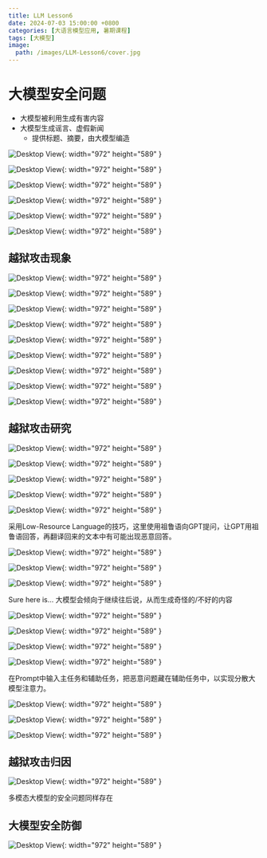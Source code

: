 ```yaml
---
title: LLM Lesson6
date: 2024-07-03 15:00:00 +0800
categories: [大语言模型应用, 暑期课程]
tags: [大模型]
image:
  path: /images/LLM-Lesson6/cover.jpg
---
```


# 大模型安全问题

- 大模型被利用生成有害内容
- 大模型生成谣言、虚假新闻
    - 提供标题、摘要，由大模型编造

![Desktop View](/images/LLM-Lesson6/1.jpg){: width="972" height="589" }

![Desktop View](/images/LLM-Lesson6/2.jpg){: width="972" height="589" }

![Desktop View](/images/LLM-Lesson6/3.jpg){: width="972" height="589" }

![Desktop View](/images/LLM-Lesson6/4.jpg){: width="972" height="589" }

![Desktop View](/images/LLM-Lesson6/5.jpg){: width="972" height="589" }

![Desktop View](/images/LLM-Lesson6/6.jpg){: width="972" height="589" }

## 越狱攻击现象

![Desktop View](/images/LLM-Lesson6/7.jpg){: width="972" height="589" }

![Desktop View](/images/LLM-Lesson6/8.jpg){: width="972" height="589" }

![Desktop View](/images/LLM-Lesson6/9.jpg){: width="972" height="589" }

![Desktop View](/images/LLM-Lesson6/10.jpg){: width="972" height="589" }

![Desktop View](/images/LLM-Lesson6/11.jpg){: width="972" height="589" }

![Desktop View](/images/LLM-Lesson6/12.jpg){: width="972" height="589" }

![Desktop View](/images/LLM-Lesson6/13.jpg){: width="972" height="589" }

![Desktop View](/images/LLM-Lesson6/14.jpg){: width="972" height="589" }

![Desktop View](/images/LLM-Lesson6/15.jpg){: width="972" height="589" }

## 越狱攻击研究


![Desktop View](/images/LLM-Lesson6/16.jpg){: width="972" height="589" }

![Desktop View](/images/LLM-Lesson6/17.jpg){: width="972" height="589" }

![Desktop View](/images/LLM-Lesson6/18.jpg){: width="972" height="589" }

![Desktop View](/images/LLM-Lesson6/19.jpg){: width="972" height="589" }

![Desktop View](/images/LLM-Lesson6/20.jpg){: width="972" height="589" }

采用Low-Resource Language的技巧，这里使用祖鲁语向GPT提问，让GPT用祖鲁语回答，再翻译回来的文本中有可能出现恶意回答。

![Desktop View](/images/LLM-Lesson6/21.jpg){: width="972" height="589" }

![Desktop View](/images/LLM-Lesson6/22.jpg){: width="972" height="589" }

![Desktop View](/images/LLM-Lesson6/23.jpg){: width="972" height="589" }

Sure here is... 大模型会倾向于继续往后说，从而生成奇怪的/不好的内容

![Desktop View](/images/LLM-Lesson6/24.jpg){: width="972" height="589" }

![Desktop View](/images/LLM-Lesson6/25.jpg){: width="972" height="589" }

![Desktop View](/images/LLM-Lesson6/26.jpg){: width="972" height="589" }

![Desktop View](/images/LLM-Lesson6/27.jpg){: width="972" height="589" }

在Prompt中输入主任务和辅助任务，把恶意问题藏在辅助任务中，以实现分散大模型注意力。

![Desktop View](/images/LLM-Lesson6/28.jpg){: width="972" height="589" }

![Desktop View](/images/LLM-Lesson6/29.jpg){: width="972" height="589" }

![Desktop View](/images/LLM-Lesson6/30.jpg){: width="972" height="589" }

## 越狱攻击归因

![Desktop View](/images/LLM-Lesson6/31.jpg){: width="972" height="589" }

多模态大模型的安全问题同样存在

## 大模型安全防御

![Desktop View](/images/LLM-Lesson6/32.jpg){: width="972" height="589" }

